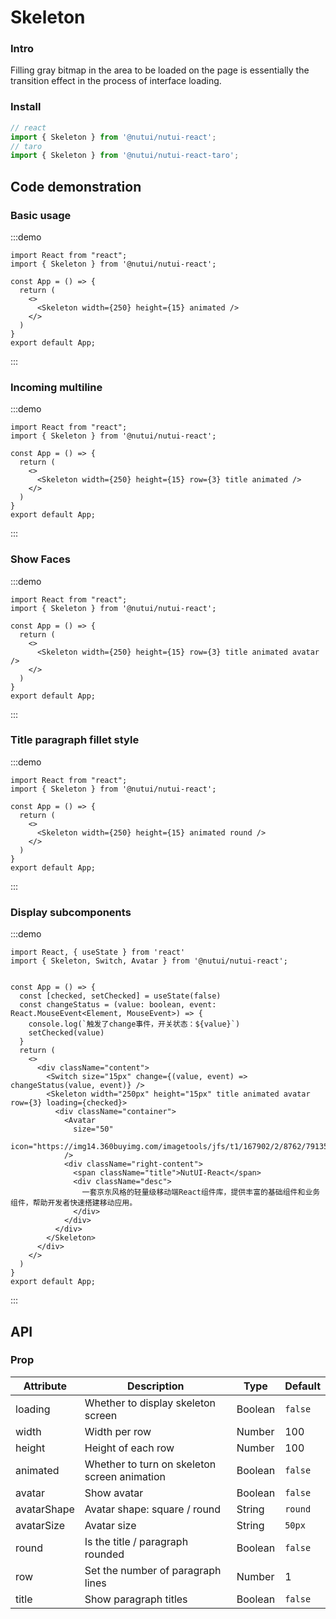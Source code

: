 #  Skeleton

### Intro

Filling gray bitmap in the area to be loaded on the page is essentially the transition effect in the process of interface loading.

### Install
``` ts
// react
import { Skeleton } from '@nutui/nutui-react';
// taro
import { Skeleton } from '@nutui/nutui-react-taro';
```


## Code demonstration

### Basic usage

:::demo
```tsx
import React from "react";
import { Skeleton } from '@nutui/nutui-react';

const App = () => {
  return (
    <>
      <Skeleton width={250} height={15} animated />
    </>
  )
}
export default App;
```
:::

### Incoming multiline

:::demo
```tsx
import React from "react";
import { Skeleton } from '@nutui/nutui-react';

const App = () => {
  return (
    <>
      <Skeleton width={250} height={15} row={3} title animated />
    </>
  )
}
export default App;
```
:::

### Show Faces

:::demo
```tsx
import React from "react";
import { Skeleton } from '@nutui/nutui-react';

const App = () => {
  return (
    <>
      <Skeleton width={250} height={15} row={3} title animated avatar />
    </>
  )
}
export default App;
```
:::

### Title paragraph fillet style

:::demo
```tsx
import React from "react";
import { Skeleton } from '@nutui/nutui-react';

const App = () => {
  return (
    <>
      <Skeleton width={250} height={15} animated round />
    </>
  )
}
export default App;
```
:::

### Display subcomponents

:::demo
```tsx
import React, { useState } from 'react'
import { Skeleton, Switch, Avatar } from '@nutui/nutui-react';


const App = () => {
  const [checked, setChecked] = useState(false)
  const changeStatus = (value: boolean, event: React.MouseEvent<Element, MouseEvent>) => {
    console.log(`触发了change事件，开关状态：${value}`)
    setChecked(value)
  }
  return (
    <>
      <div className="content">
        <Switch size="15px" change={(value, event) => changeStatus(value, event)} />
        <Skeleton width="250px" height="15px" title animated avatar row={3} loading={checked}>
          <div className="container">
            <Avatar
              size="50"
              icon="https://img14.360buyimg.com/imagetools/jfs/t1/167902/2/8762/791358/603742d7E9b4275e3/e09d8f9a8bf4c0ef.png"
            />
            <div className="right-content">
              <span className="title">NutUI-React</span>
              <div className="desc">
                一套京东风格的轻量级移动端React组件库，提供丰富的基础组件和业务组件，帮助开发者快速搭建移动应用。
              </div>
            </div>
          </div>
        </Skeleton>
      </div>
    </>
  )
}
export default App;
```
:::




## API

### Prop  

| Attribute       | Description                                             | Type    | Default    |
|------------|-------------------------------------------------|---------|----------|
| loading    | Whether to display skeleton screen                                    | Boolean | `false`    | 
| width       | Width per row                                        | Number  | 100 |
| height      | Height of each row                                        | Number  | 100   |
| animated    | Whether to turn on skeleton screen animation                                | Boolean  | `false`  |
| avatar      | Show avatar                                     | Boolean | `false`   |
| avatarShape      | Avatar shape: square / round                        | String | `round`   |
| avatarSize       | Avatar size                                   | String | `50px`    |
| round  | Is the title / paragraph rounded                                | Boolean | `false`  |
| row    | Set the number of paragraph lines                                           | Number | 1       |
| title  | Show paragraph titles                                        | Boolean | `false`   |

